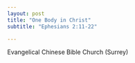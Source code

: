 ```yaml
---
layout: post
title: "One Body in Christ"
subtitle: "Ephesians 2:11-22"

---
```


Evangelical Chinese Bible Church (Surrey)
